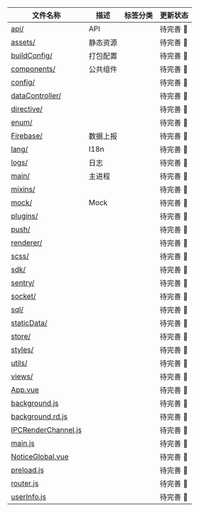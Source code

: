 | 文件名称                                       | 描述     | 标签分类 | 更新状态       |
| ---------------------------------------------- | -------- | -------- | -------------- |
| [api/](/router/src/api/)                       | API      |          | 待完善 :punch: |
| [assets/](/router/src/assets/)                 | 静态资源 |          | 待完善 :punch: |
| [buildConfig/](/router/src/buildConfig/)       | 打包配置 |          | 待完善 :punch: |
| [components/](/router/src/components/)         | 公共组件 |          | 待完善 :punch: |
| [config/](/router/src/config/)                 |          |          | 待完善 :punch: |
| [dataController/](/router/src/dataController/) |          |          | 待完善 :punch: |
| [directive/](/router/src/directive/)           |          |          | 待完善 :punch: |
| [enum/](/router/src/enum/)                     |          |          | 待完善 :punch: |
| [Firebase/](/router/src/Firebase/)             | 数据上报 |          | 待完善 :punch: |
| [lang/](/router/src/lang/)                     | I18n     |          | 待完善 :punch: |
| [logs/](/router/src/logs/)                     | 日志     |          | 待完善 :punch: |
| [main/](/router/src/main/)                     | 主进程   |          | 待完善 :punch: |
| [mixins/](/router/src/mixins/)                 |          |          | 待完善 :punch: |
| [mock/](/router/src/mock/)                     | Mock     |          | 待完善 :punch: |
| [plugins/](/router/src/plugins/)               |          |          | 待完善 :punch: |
| [push/](/router/src/push/)                     |          |          | 待完善 :punch: |
| [renderer/](/router/src/renderer/)             |          |          | 待完善 :punch: |
| [scss/](/router/src/scss/)                     |          |          | 待完善 :punch: |
| [sdk/](/router/src/sdk/)                       |          |          | 待完善 :punch: |
| [sentry/](/router/src/sentry/)                 |          |          | 待完善 :punch: |
| [socket/](/router/src/socket/)                 |          |          | 待完善 :punch: |
| [sql/](/router/src/sql/)                       |          |          | 待完善 :punch: |
| [staticData/](/router/src/staticData/)         |          |          | 待完善 :punch: |
| [store/](/router/src/store/)                   |          |          | 待完善 :punch: |
| [styles/](/router/src/styles/)                 |          |          | 待完善 :punch: |
| [utils/](/router/src/utils/)                   |          |          | 待完善 :punch: |
| [views/](/router/src/views/)                   |          |          | 待完善 :punch: |
| [App.vue](/router/src/)                        |          |          | 待完善 :punch: |
| [background.js](/router/src/)                  |          |          | 待完善 :punch: |
| [background.rd.js](/router/src/)               |          |          | 待完善 :punch: |
| [IPCRenderChannel.js](/router/src/)            |          |          | 待完善 :punch: |
| [main.js](/router/src/)                        |          |          | 待完善 :punch: |
| [NoticeGlobal.vue](/router/src/)               |          |          | 待完善 :punch: |
| [preload.js](/router/src/)                     |          |          | 待完善 :punch: |
| [router.js](/router/src/)                      |          |          | 待完善 :punch: |
| [userInfo.js](/router/src/)                    |          |          | 待完善 :punch: |
